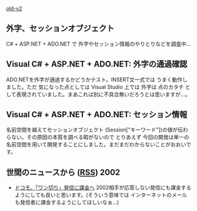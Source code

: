 [old-v2](ig020829-orig.html)

## 外字、セッションオブジェクト

C# + ASP.NET + ADO.NET で 外字やセッション情報のやりとりなどを調査中…


## Visual C# + ASP.NET + ADO.NET: 外字の通過確認

ADO.NETを外字が通過するかどうかテスト。INSERT文一式では うまく動作しました。ただ 気になった点としては Visual Studio 上では 外字は 点のカタチ として表現されていました。まあこれは別に不具合無いだろうとは思いますが…。

## Visual C# + ASP.NET + ADO.NET: セッション情報

名前空間を越えてセッションオブジェクト (Session["キーワード"])の値が伝わらない。その原因の本質を調べる暇がないので とりあえず 今回の開発は単一の名前空間を用いて開発することにしました。まだまだわからないことがおおいです。

## 世間のニュースから ([RSS](ig020829-news.xml)) 2002


* [ドコモ、「ワン切り」発信に課金へ](http://www.zdnet.co.jp/news/0208/29/njbt_03.html)  2002相手が応答しない発信にも課金するようにしても良いと思います。(そういう意味では インターネットのメールも発信者に課金するようにしてほしいなぁ…)